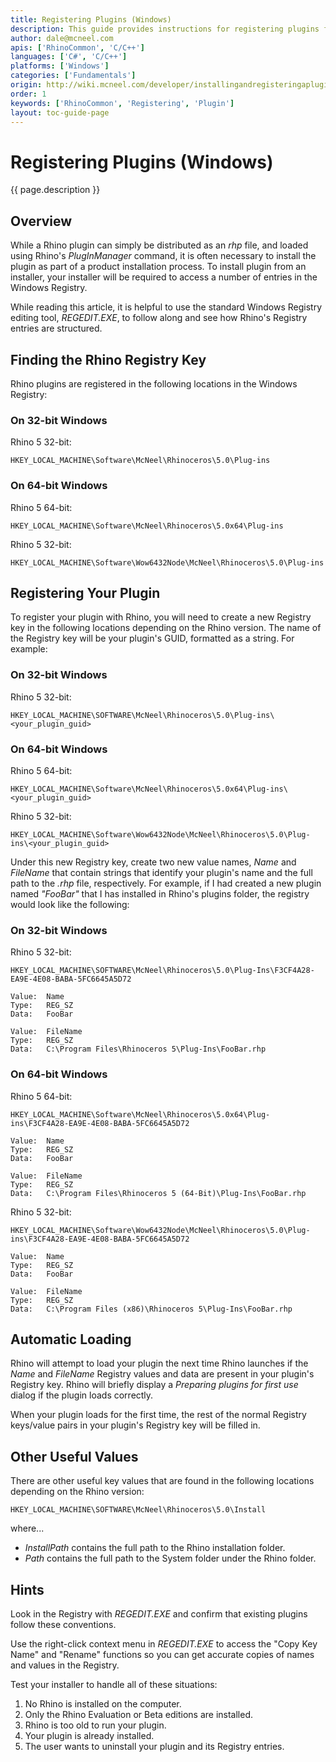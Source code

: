 ```yaml
---
title: Registering Plugins (Windows)
description: This guide provides instructions for registering plugins for Windows.
author: dale@mcneel.com
apis: ['RhinoCommon', 'C/C++']
languages: ['C#', 'C/C++']
platforms: ['Windows']
categories: ['Fundamentals']
origin: http://wiki.mcneel.com/developer/installingandregisteringaplugin
order: 1
keywords: ['RhinoCommon', 'Registering', 'Plugin']
layout: toc-guide-page
---
```


# Registering Plugins (Windows)

{{ page.description }}

## Overview

While a Rhino plugin can simply be distributed as an *rhp* file, and loaded using Rhino's *PlugInManager* command, it is often necessary to install the plugin as part of a product installation process.  To install plugin from an installer, your installer will be required to access a number of entries in the Windows Registry.

While reading this article, it is helpful to use the standard Windows Registry editing tool, *REGEDIT.EXE*, to follow along and see how Rhino's Registry entries are structured.

## Finding the Rhino Registry Key

Rhino plugins are registered in the following locations in the Windows Registry:

### On 32-bit Windows

Rhino 5 32-bit:

`HKEY_LOCAL_MACHINE\Software\McNeel\Rhinoceros\5.0\Plug-ins`

### On 64-bit Windows

Rhino 5 64-bit:

`HKEY_LOCAL_MACHINE\Software\McNeel\Rhinoceros\5.0x64\Plug-ins`

Rhino 5 32-bit:

`HKEY_LOCAL_MACHINE\Software\Wow6432Node\McNeel\Rhinoceros\5.0\Plug-ins`

## Registering Your Plugin

To register your plugin with Rhino, you will need to create a new Registry key in the following locations depending on the Rhino version.  The name of the Registry key will be your plugin's GUID, formatted as a string.  For example:

### On 32-bit Windows

Rhino 5 32-bit:

`HKEY_LOCAL_MACHINE\SOFTWARE\McNeel\Rhinoceros\5.0\Plug-ins\<your_plugin_guid>`

### On 64-bit Windows

Rhino 5 64-bit:

`HKEY_LOCAL_MACHINE\Software\McNeel\Rhinoceros\5.0x64\Plug-ins\<your_plugin_guid>`

Rhino 5 32-bit:

`HKEY_LOCAL_MACHINE\Software\Wow6432Node\McNeel\Rhinoceros\5.0\Plug-ins\<your_plugin_guid>`

Under this new Registry key, create two new value names, *Name* and *FileName* that contain strings that identify your plugin's name and the full path to the *.rhp* file, respectively.  For example, if I had created a new plugin named *"FooBar"* that I has installed in Rhino's plugins folder, the registry would look like the following:

### On 32-bit Windows

Rhino 5 32-bit:

```
HKEY_LOCAL_MACHINE\SOFTWARE\McNeel\Rhinoceros\5.0\Plug-Ins\F3CF4A28-EA9E-4E08-BABA-5FC6645A5D72

Value:  Name
Type:   REG_SZ
Data:   FooBar

Value:  FileName
Type:   REG_SZ
Data:   C:\Program Files\Rhinoceros 5\Plug-Ins\FooBar.rhp
```

### On 64-bit Windows

Rhino 5 64-bit:

```
HKEY_LOCAL_MACHINE\Software\McNeel\Rhinoceros\5.0x64\Plug-ins\F3CF4A28-EA9E-4E08-BABA-5FC6645A5D72

Value:  Name
Type:   REG_SZ
Data:   FooBar

Value:  FileName
Type:   REG_SZ
Data:   C:\Program Files\Rhinoceros 5 (64-Bit)\Plug-Ins\FooBar.rhp
```

Rhino 5 32-bit:

```
HKEY_LOCAL_MACHINE\Software\Wow6432Node\McNeel\Rhinoceros\5.0\Plug-ins\F3CF4A28-EA9E-4E08-BABA-5FC6645A5D72

Value:  Name
Type:   REG_SZ
Data:   FooBar

Value:  FileName
Type:   REG_SZ
Data:   C:\Program Files (x86)\Rhinoceros 5\Plug-Ins\FooBar.rhp
```

## Automatic Loading

Rhino will attempt to load your plugin the next time Rhino launches if the *Name* and *FileName* Registry values and data are present in your plugin's Registry key.  Rhino will briefly display a *Preparing plugins for first use* dialog if the plugin loads correctly.

When your plugin loads for the first time, the rest of the normal Registry keys/value pairs in your plugin's Registry key will be filled in.

## Other Useful Values

There are other useful key values that are found in the following locations depending on the Rhino version:

`HKEY_LOCAL_MACHINE\SOFTWARE\McNeel\Rhinoceros\5.0\Install`

where...

- *InstallPath* contains the full path to the Rhino installation folder.
- *Path* contains the full path to the System folder under the Rhino folder.

## Hints

Look in the Registry with *REGEDIT.EXE* and confirm that existing plugins follow these conventions.

Use the right-click context menu in *REGEDIT.EXE* to access the "Copy Key Name" and "Rename" functions so you can get accurate copies of names and values in the Registry.

Test your installer to handle all of these situations:

1. No Rhino is installed on the computer.
1. Only the Rhino Evaluation or Beta editions are installed.
1. Rhino is too old to run your plugin.
1. Your plugin is already installed.
1. The user wants to uninstall your plugin and its Registry entries.
